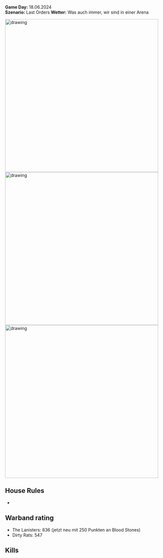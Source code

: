 **Game Day:** 18.06.2024  
**Szenario:** Last Orders 
**Wetter:** Was auch immer, wir sind in einer Arena

<img src="../Pics/LB_1.png" alt="drawing" width="500"/>

<img src="../Pics/LB_2.png" alt="drawing" width="500"/>

<img src="../Pics/LB_3.png" alt="drawing" width="500"/>

## House Rules
 - 

## Warband rating
- The Lanisters: 836  (jetzt neu mit 250 Punkten an Blood Stones)
- Dirty Rats: 547

## Kills

